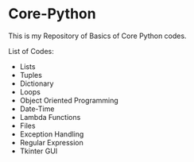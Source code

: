 # Core-Python
This is my Repository of Basics of Core Python codes. 
 
List of Codes:
- Lists
- Tuples
- Dictionary
- Loops
- Object Oriented Programming
- Date-Time
- Lambda Functions
- Files
- Exception Handling
- Regular Expression
- Tkinter GUI

